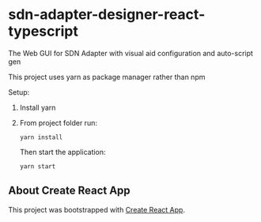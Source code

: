 # sdn-adapter-designer-react-typescript

The Web GUI for SDN Adapter with visual aid configuration and auto-script gen

This project uses yarn as package manager rather than npm

Setup:
1. Install yarn
2. From project folder run:

    ```yarn install```

    Then start the application:

    ```yarn start```

## About Create React App
This project was bootstrapped with [Create React App](https://github.com/facebook/create-react-app).
